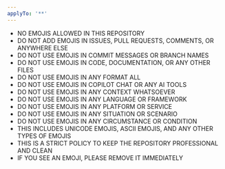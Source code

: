 ```yaml
---
applyTo: '**'
---
```

- NO EMOJIS ALLOWED IN THIS REPOSITORY
- DO NOT ADD EMOJIS IN ISSUES, PULL REQUESTS, COMMENTS, OR ANYWHERE ELSE
- DO NOT USE EMOJIS IN COMMIT MESSAGES OR BRANCH NAMES
- DO NOT USE EMOJIS IN CODE, DOCUMENTATION, OR ANY OTHER FILES
- DO NOT USE EMOJIS IN ANY FORMAT ALL
- DO NOT USE EMOJIS IN COPILOT CHAT OR ANY AI TOOLS
- DO NOT USE EMOJIS IN ANY CONTEXT WHATSOEVER
- DO NOT USE EMOJIS IN ANY LANGUAGE OR FRAMEWORK
- DO NOT USE EMOJIS IN ANY PLATFORM OR SERVICE
- DO NOT USE EMOJIS IN ANY SITUATION OR SCENARIO
- DO NOT USE EMOJIS IN ANY CIRCUMSTANCE OR CONDITION
- THIS INCLUDES UNICODE EMOJIS, ASCII EMOJIS, AND ANY OTHER TYPES OF EMOJIS
- THIS IS A STRICT POLICY TO KEEP THE REPOSITORY PROFESSIONAL AND CLEAN
- IF YOU SEE AN EMOJI, PLEASE REMOVE IT IMMEDIATELY
